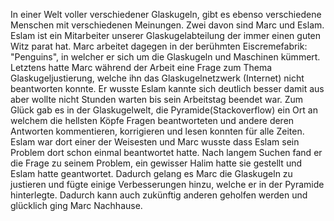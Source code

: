 In einer Welt voller verschiedener Glaskugeln, gibt es ebenso verschiedene Menschen mit verschiedenen Meinungen.
Zwei davon sind Marc und Eslam.
Eslam ist ein Mitarbeiter unserer Glaskugelabteilung der immer einen guten Witz parat hat.
Marc arbeitet dagegen in der berühmten Eiscremefabrik: "Penguins", in welcher er sich um die Glaskugeln und Maschinen kümmert.
Letztens hatte Marc während der Arbeit eine Frage zum Thema Glaskugeljustierung, welche ihn das Glaskugelnetzwerk (Internet) nicht beantworten konnte.
Er wusste Eslam kannte sich deutlich besser damit aus aber wollte nicht Stunden warten bis sein Arbeitstag beendet war.
Zum Glück gab es in der Glaskugelwelt, die Pyramide(Stackoverflow) ein Ort an welchem die hellsten Köpfe Fragen beantworteten und andere deren Antworten kommentieren, korrigieren und lesen konnten für alle Zeiten.
Eslam war dort einer der Weisesten und Marc wusste dass Eslam sein Problem dort schon einmal beantwortet hatte.
Nach langem Suchen fand er die Frage zu seinem Problem, ein gewisser Halim hatte sie gestellt und Eslam hatte geantwortet.
Dadurch gelang es Marc die Glaskugeln zu justieren und fügte einige Verbesserungen hinzu, welche er in der Pyramide hinterlegte.
Dadurch kann auch zukünftig anderen geholfen werden und glücklich ging Marc Nachhause.